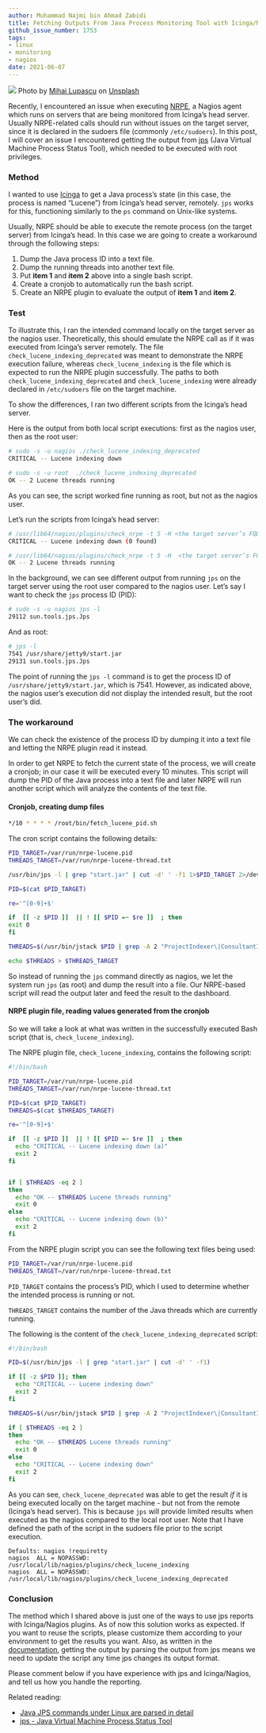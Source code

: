 ```yaml
---
author: Muhammad Najmi bin Ahmad Zabidi
title: Fetching Outputs From Java Process Monitoring Tool with Icinga/​Nagios
github_issue_number: 1753
tags:
- linux
- monitoring
- nagios
date: 2021-06-07
---
```


![](/blog/2021/06/getting-inputs-from-jps-in-nagios-icinga/banner.jpg)
Photo by [Mihai Lupascu](https://unsplash.com/@mlupascu) on [Unsplash](https://unsplash.com/photos/epLSTrZ9aOE)

Recently, I encountered an issue when executing [NRPE](https://exchange.nagios.org/directory/Addons/Monitoring-Agents/NRPE--2D-Nagios-Remote-Plugin-Executor/details), a Nagios agent which runs on servers that are being monitored from Icinga’s head server. Usually NRPE-related calls should run without issues on the target server, since it is declared in the sudoers file (commonly `/etc/sudoers`). In this post, I will cover an issue I encountered getting the output from [jps](https://docs.oracle.com/javase/7/docs/technotes/tools/share/jps.html) (Java Virtual Machine Process Status Tool), which needed to be executed with root privileges.

### Method

I wanted to use [Icinga](https://icinga.com/) to get a Java process’s state (in this case, the process is named “Lucene”) from Icinga’s head server, remotely. `jps` works for this, functioning similarly to the `ps` command on Unix-like systems.

Usually, NRPE should be able to execute the remote process (on the target server) from Icinga’s head. In this case we are going to create a workaround through the following steps:

1. Dump the Java process ID into a text file.
2. Dump the running threads into another text file.
3. Put **item 1** and **item 2** above into a single bash script.
4. Create a cronjob to automatically run the bash script.
5. Create an NRPE plugin to evaluate the output of **item 1** and **item 2**.

### Test

To illustrate this, I ran the intended command locally on the target server as the nagios user. Theoretically, this should emulate the NRPE call as if it was executed from Icinga’s server remotely. The file `check_lucene_indexing_deprecated` was meant to demonstrate the NRPE execution failure, whereas `check_lucene_indexing` is the file which is expected to run the NRPE plugin successfully. The paths to both `check_lucene_indexing_deprecated` and `check_lucene_indexing` were already declared in `/etc/sudoers` file on the target machine.

To show the differences, I ran two different scripts from the Icinga’s head server.

Here is the output from both local script executions: first as the nagios user, then as the root user:

```bash
# sudo -s -u nagios ./check_lucene_indexing_deprecated
CRITICAL -- Lucene indexing down

# sudo -s -u root  ./check_lucene_indexing_deprecated
OK -- 2 Lucene threads running
```

As you can see, the script worked fine running as root, but not as the nagios user.

Let’s run the scripts from Icinga’s head server:

```bash
# /usr/lib64/nagios/plugins/check_nrpe -t 5 -H <the target server’s FQDN> -c  check_lucene_indexing_dep
CRITICAL -- Lucene indexing down (0 found)

# /usr/lib64/nagios/plugins/check_nrpe -t 5 -H  <the target server’s FQDN> -c  check_lucene_indexing
OK -- 2 Lucene threads running
```

In the background, we can see different output from running `jps` on the target server using the root user compared to the nagios user. Let’s say I want to check the `jps` process ID (PID):

```bash
# sudo -s -u nagios jps -l
29112 sun.tools.jps.Jps
```

And as root:

```bash
# jps -l
7541 /usr/share/jetty9/start.jar
29131 sun.tools.jps.Jps
```

The point of running the `jps -l` command is to get the process ID of `/usr/share/jetty9/start.jar`, which is 7541. However, as indicated above, the nagios user’s execution did not display the intended result, but the root user’s did.

### The workaround

We can check the existence of the process ID by dumping it into a text file and letting the NRPE plugin read it instead.

In order to get NRPE to fetch the current state of the process, we will create a cronjob; in our case it will be executed every 10 minutes. This script will dump the PID of the Java process into a text file and later NRPE will run another script which will analyze the contents of the text file.

#### Cronjob, creating dump files

```bash
*/10 * * * * /root/bin/fetch_lucene_pid.sh
```

The cron script contains the following details:

```bash
PID_TARGET=/var/run/nrpe-lucene.pid
THREADS_TARGET=/var/run/nrpe-lucene-thread.txt

/usr/bin/jps -l | grep "start.jar" | cut -d' ' -f1 1>$PID_TARGET 2>/dev/null

PID=$(cat $PID_TARGET)

re='^[0-9]+$'

if  [[ -z $PID ]]  || ! [[ $PID =~ $re ]]  ; then
exit 0
fi

THREADS=$(/usr/bin/jstack $PID | grep -A 2 "ProjectIndexer\|ConsultantIndexer" | grep -c "java.lang.Thread.State: WAITING (parking)")

echo $THREADS > $THREADS_TARGET
```

So instead of running the `jps` command directly as nagios, we let the system run `jps` (as root) and dump the result into a file. Our NRPE-based script will read the output later and feed the result to the dashboard.

#### NRPE plugin file, reading values generated from the cronjob

So we will take a look at what was written in the successfully executed Bash script (that is, `check_lucene_indexing`).

The NRPE plugin file, `check_lucene_indexing`, contains the following script:

```bash
#!/bin/bash

PID_TARGET=/var/run/nrpe-lucene.pid
THREADS_TARGET=/var/run/nrpe-lucene-thread.txt

PID=$(cat $PID_TARGET)
THREADS=$(cat $THREADS_TARGET)

re='^[0-9]+$'

if  [[ -z $PID ]]  || ! [[ $PID =~ $re ]]  ; then
  echo "CRITICAL -- Lucene indexing down (a)"
  exit 2
fi


if [ $THREADS -eq 2 ]
then
  echo "OK -- $THREADS Lucene threads running"
  exit 0
else
  echo "CRITICAL -- Lucene indexing down (b)"
  exit 2
fi
```

From the NRPE plugin script you can see the following text files being used:

```bash
PID_TARGET=/var/run/nrpe-lucene.pid
THREADS_TARGET=/var/run/nrpe-lucene-thread.txt
```

`PID_TARGET` contains the process’s PID, which I used to determine whether the intended process is running or not.

`THREADS_TARGET` contains the number of the Java threads which are currently running.

The following is the content of the `check_lucene_indexing_deprecated` script:

```bash
#!/bin/bash

PID=$(/usr/bin/jps -l | grep "start.jar" | cut -d' ' -f1)

if [[ -z $PID ]]; then
  echo "CRITICAL -- Lucene indexing down"
  exit 2
fi

THREADS=$(/usr/bin/jstack $PID | grep -A 2 "ProjectIndexer\|ConsultantIndexer" | grep -c "java.lang.Thread.State: WAITING (parking)")

if [ $THREADS -eq 2 ]
then
  echo "OK -- $THREADS Lucene threads running"
  exit 0
else
  echo "CRITICAL -- Lucene indexing down"
  exit 2
fi
```

As you can see, `check_lucene_deprecated` was able to get the result *if* it is being executed locally on the target machine - but not from the remote (Icinga’s head server). This is because `jps` will provide limited results when executed as the nagios compared to the local root user. Note that I have defined the path of the script in the sudoers file prior to the script execution.

```plain
Defaults: nagios !requiretty
nagios  ALL = NOPASSWD: /usr/local/lib/nagios/plugins/check_lucene_indexing
nagios  ALL = NOPASSWD: /usr/local/lib/nagios/plugins/check_lucene_indexing_deprecated
```

### Conclusion

The method which I shared above is just one of the ways to use jps reports with Icinga/​Nagios plugins. As of now this solution works as expected. If you want to reuse the scripts, please customize them according to your environment to get the results you want. Also, as written in the [documentation](https://docs.oracle.com/javase/7/docs/technotes/tools/share/jps.html), getting the output by parsing the output from jps means we need to update the script any time jps changes its output format.

Please comment below if you have experience with jps and Icinga/​Nagios, and tell us how you handle the reporting.

Related reading:

* [Java JPS commands under Linux are parsed in detail](https://developpaper.com/java-jps-commands-under-linux-are-parsed-in-detail/)
* [jps - Java Virtual Machine Process Status Tool](https://docs.oracle.com/javase/7/docs/technotes/tools/share/jps.html)
